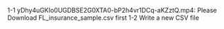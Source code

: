 1-1 yDhy4uGKIo0UGDBSE2G0XTA0-bP2h4vr1DCq-aKZztQ.mp4: Please Download FL_insurance_sample.csv first
1-2 Write a new CSV file
